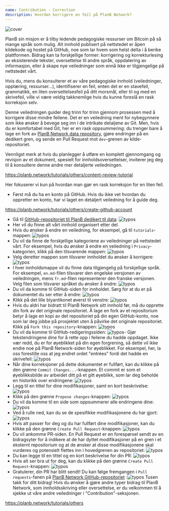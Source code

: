 ```yaml
---
name: Contribution - Correction
description: Hvordan korrigere en feil på PlanB Network?
---
```

![cover](assets/cover.webp)

PlanB sin misjon er å tilby ledende pedagogiske ressurser om Bitcoin på så mange språk som mulig. Alt innhold publisert på nettstedet er åpen kildekode og hostet på GitHub, noe som lar hvem som helst delta i å berike plattformen. Bidrag kan ta forskjellige former: korrigering og korrekturlesing av eksisterende tekster, oversettelse til andre språk, oppdatering av informasjon, eller å skape nye veiledninger som ennå ikke er tilgjengelige på nettstedet vårt.

Hvis du, mens du konsulterer et av våre pedagogiske innhold (veiledninger, opplæring, ressurser...), identifiserer en feil, enten det er en stavefeil, grammatikk, en liten oversettelsesfeil på ditt morsmål, eller til og med en skrivefeil, ville vi være veldig takknemlige hvis du kunne foreslå en rask korreksjon selv.

Denne veiledningen guider deg trinn for trinn gjennom prosessen med å korrigere disse mindre feilene. Det er en veiledning ment for nybegynnere som ikke ønsker å bevege seg inn i de intrikate detaljene av Git. Men, hvis du er komfortabel med Git, her er en rask oppsummering: du trenger bare å lage en fork av [PlanB Network data repository](https://github.com/DecouvreBitcoin/sovereign-university-data), gjøre endringer på en dedikert gren, og sende en Pull Request mot `dev`-grenen av kilde-repositoriet.

Vennligst merk at hvis du planlegger å utføre en komplett gjennomgang og revisjon av et dokument, spesielt for innholdsoversettelser, inviterer jeg deg til å konsultere denne andre mer detaljerte veiledningen.

https://planb.network/tutorials/others/content-review-tutorial

Her fokuserer vi kun på hvordan man gjør en rask korreksjon for en liten feil.

- Først må du ha en konto på GitHub. Hvis du ikke vet hvordan du oppretter en konto, har vi laget en detaljert veiledning for å guide deg.

https://planb.network/tutorials/others/create-github-account


- Gå til [GitHub-repositoriet til PlanB dedikert til data](https://github.com/DecouvreBitcoin/sovereign-university-data):
![typos](assets/01.webp)
- Her vil du finne alt vårt innhold organisert etter del.
- Hvis du ønsker å endre en veiledning, for eksempel, gå til `tutorials`-mappen:
![typos](assets/02.webp)
- Du vil da finne de forskjellige kategoriene av veiledninger på nettstedet vårt. For eksempel, hvis du ønsker å endre en veiledning i `Privacy`-kategorien, klikk på den tilsvarende mappen:
![typos](assets/03.webp)
- Velg deretter mappen som tilsvarer innholdet du ønsker å korrigere:
![typos](assets/04.webp)
- I hver innholdsmappe vil du finne data tilgjengelig på forskjellige språk. For eksempel, `en.md`-filen tilsvarer den engelske versjonen av veiledningen, mens `fr.md`-filen representerer den franske versjonen. Velg filen som tilsvarer språket du ønsker å endre: ![typos](assets/05.webp)
- Du vil da komme til GitHub-siden for innholdet. Sørg for at du er på dokumentet du ser etter å endre: ![typos](assets/06.webp)
- Klikk på det lille blyantikonet øverst til venstre: ![typos](assets/07.webp)
- Hvis du aldri har bidratt til PlanB Network sitt innhold før, må du opprette din fork av det originale repositoriet. Å lage en fork av et repositorium betyr å lage en kopi av det repositoriet på din egen GitHub-konto, noe som lar deg jobbe på prosjektet uten å påvirke det originale repositoriet. Klikk på `Fork this repository`-knappen: ![typos](assets/08.webp)
- Du vil da komme til GitHub-redigeringssiden: ![typos](assets/09.webp)- Gjør tekstendringene dine for å rette opp i feilene du hadde oppdaget. Ikke vær redd, du er for øyeblikket på din egen forgrening, så dette vil ikke endre noe på PlanB Network-siden for øyeblikket. For eksempel, her, la oss forestille oss at jeg endret ordet "entrées" fordi det hadde en skrivefeil: ![typos](assets/10.webp)
- Når dine korreksjoner på dette dokumentet er fullført, kan du klikke på den grønne `Commit Changes...`-knappen. Et commit er som et øyeblikksbilde av arbeidet ditt på et gitt øyeblikk, som lar deg beholde en historikk over endringene: ![typos](assets/11.webp)
- Legg til en tittel for dine modifikasjoner, samt en kort beskrivelse: ![typos](assets/12.webp)
- Klikk på den grønne `Propose changes`-knappen: ![typos](assets/13.webp)
- Du vil da komme til en side som oppsummerer alle endringene dine: ![typos](assets/14.webp)
- Ved å rulle ned, kan du se de spesifikke modifikasjonene du har gjort: ![typos](assets/15.webp)
- Hvis alt passer for deg og du har fullført dine modifikasjoner, kan du klikke på den grønne `Create Pull Request`-knappen: ![typos](assets/16.webp)
- Du vil ankomme PR-siden. En Pull Request er en forespørsel sendt av en bidragsyter for å indikere at de har dyttet modifikasjoner på en gren i et eksternt repositorium og at de ønsker at disse modifikasjonene skal vurderes og potensielt flettes inn i hovedgrenen av repositoriet: ![typos](assets/17.webp)
- Du kan legge til en tittel og en kort beskrivelse for din PR: ![typos](assets/18.webp)
- Hvis alt ser bra ut for deg, kan du klikke på den grønne `Create Pull Request`-knappen: ![typos](assets/19.webp)
- Gratulerer, din PR har blitt sendt! Du kan følge fremgangen i `Pull requests`-fanen på [PlanB Network GitHub-repositoriet](https://github.com/DecouvreBitcoin/sovereign-university-data/pulls) :![typos](assets/20.webp)
Tusen takk for ditt bidrag! Hvis du ønsker å gjøre andre typer bidrag til PlanB Network, som innholdsskriving eller oversettelse, er du velkommen til å sjekke ut våre andre veiledninger i "Contribution"-seksjonen.

https://planb.network/tutorials/others
